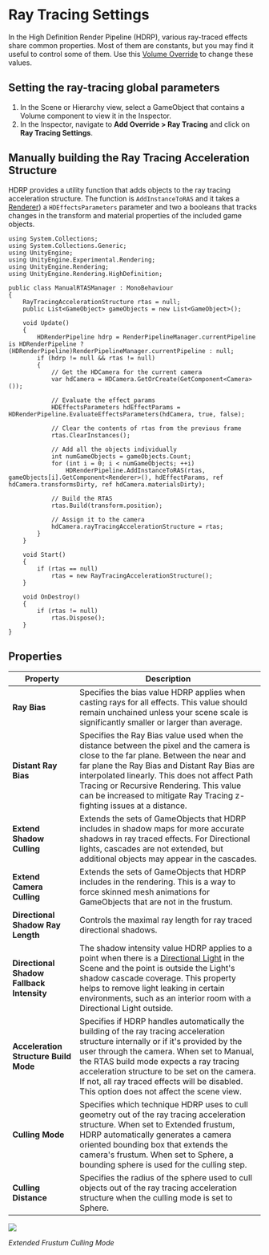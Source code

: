 # Ray Tracing Settings

In the High Definition Render Pipeline (HDRP), various ray-traced effects share common properties. Most of them are constants, but you may find it useful to control some of them. Use this [Volume Override](Volume-Components.md) to change these values.

## Setting the ray-tracing global parameters

1. In the Scene or Hierarchy view, select a GameObject that contains a Volume component to view it in the Inspector.
2. In the Inspector, navigate to **Add Override > Ray Tracing** and click on **Ray Tracing Settings**.

## Manually building the Ray Tracing Acceleration Structure

HDRP provides a utility function that adds objects to the ray tracing acceleration structure.
The function is `AddInstanceToRAS` and it takes a [Renderer](https://docs.unity3d.com/ScriptReference/Renderer.html)) a `HDEffectsParameters` parameter and two a booleans that tracks changes in the transform and material properties of the included game objects.

```
using System.Collections;
using System.Collections.Generic;
using UnityEngine;
using UnityEngine.Experimental.Rendering;
using UnityEngine.Rendering;
using UnityEngine.Rendering.HighDefinition;

public class ManualRTASManager : MonoBehaviour
{
    RayTracingAccelerationStructure rtas = null;
    public List<GameObject> gameObjects = new List<GameObject>();

    void Update()
    {
        HDRenderPipeline hdrp = RenderPipelineManager.currentPipeline is HDRenderPipeline ? (HDRenderPipeline)RenderPipelineManager.currentPipeline : null;
        if (hdrp != null && rtas != null)
        {
            // Get the HDCamera for the current camera
            var hdCamera = HDCamera.GetOrCreate(GetComponent<Camera>());

            // Evaluate the effect params
            HDEffectsParameters hdEffectParams = HDRenderPipeline.EvaluateEffectsParameters(hdCamera, true, false);

            // Clear the contents of rtas from the previous frame
            rtas.ClearInstances();

            // Add all the objects individually
            int numGameObjects = gameObjects.Count;
            for (int i = 0; i < numGameObjects; ++i)
                HDRenderPipeline.AddInstanceToRAS(rtas, gameObjects[i].GetComponent<Renderer>(), hdEffectParams, ref hdCamera.transformsDirty, ref hdCamera.materialsDirty);

            // Build the RTAS
            rtas.Build(transform.position);

            // Assign it to the camera
            hdCamera.rayTracingAccelerationStructure = rtas;
        }
    }

    void Start()
    {
        if (rtas == null)
            rtas = new RayTracingAccelerationStructure();
    }

    void OnDestroy()
    {
        if (rtas != null)
            rtas.Dispose();
    }
}
```

## Properties

| **Property**             | **Description**                                              |
| ------------------------ | ------------------------------------------------------------ |
| **Ray Bias** | Specifies the bias value HDRP applies when casting rays for all effects. This value should remain unchained unless your scene scale is significantly smaller or larger than average. |
| **Distant Ray Bias** | Specifies the Ray Bias value used when the distance between the pixel and the camera is close to the far plane. Between the near and far plane the Ray Bias and Distant Ray Bias are interpolated linearly. This does not affect Path Tracing or Recursive Rendering. This value can be increased to mitigate Ray Tracing z-fighting issues at a distance. |
| **Extend Shadow Culling** | Extends the sets of GameObjects that HDRP includes in shadow maps for more accurate shadows in ray traced effects. For Directional lights, cascades are not extended, but additional objects may appear in the cascades.|
| **Extend Camera Culling** | Extends the sets of GameObjects that HDRP includes in the rendering. This is a way to force skinned mesh animations for GameObjects that are not in the frustum. |
| **Directional Shadow Ray Length** | Controls the maximal ray length for ray traced directional shadows. |
| **Directional Shadow Fallback Intensity** | The shadow intensity value HDRP applies to a point when there is a [Directional Light](Light-Component.md) in the Scene and the point is outside the Light's shadow cascade coverage. This property helps to remove light leaking in certain environments, such as an interior room with a Directional Light outside. |
| **Acceleration Structure Build Mode** | Specifies if HDRP handles automatically the building of the ray tracing acceleration structure internally or if it's provided by the user through the camera. When set to Manual, the RTAS build mode expects a ray tracing acceleration structure to be set on the camera. If not, all ray traced effects will be disabled. This option does not affect the scene view. |
| **Culling Mode** | Specifies which technique HDRP uses to cull geometry out of the ray tracing acceleration structure. When set to Extended frustum, HDRP automatically generates a camera oriented bounding box that extends the camera's frustum. When set to Sphere, a bounding sphere is used for the culling step. |
| **Culling Distance** | Specifies the radius of the sphere used to cull objects out of the ray tracing acceleration structure when the culling mode is set to Sphere. |

![](Images/RayTracingSettings_extended_frustum.gif)

*Extended Frustum Culling Mode*
